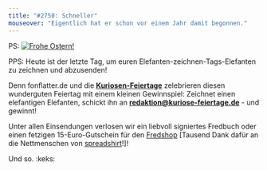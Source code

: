 ```yaml
---
title: "#2750: Schneller"
mouseover: "Eigentlich hat er schon vor einem Jahr damit begonnen."
---
```


PS:
<a href="http://www.fonflatter.de/2013/fred_2013-03-31bonus.png" target="_blank"><img src="http://www.fonflatter.de/bilder/ostern_2013.png" alt="Frohe Ostern!" /></a>

PPS:
Heute ist der letzte Tag, um euren Elefanten-zeichnen-Tags-Elefanten zu zeichnen und abzusenden!

Denn fonflatter.de und die <a href="http://www.kuriose-feiertage.de/"><strong>Kuriosen-Feiertage</strong></a> zelebrieren diesen wunderguten Feiertag mit einem kleinen Gewinnspiel: Zeichnet einen elefantigen Elefanten, schickt ihn an <a href="mailto:redaktion@kuriose-feiertage.de"><strong>redaktion@kuriose-feiertage.de</strong></a> - und gewinnt!

Unter allen Einsendungen verlosen wir ein liebvoll signiertes Fredbuch oder einen fetzigen 15-Euro-Gutschein für den <a href="http://fred-o-mat.spreadshirt.de/">Fredshop</a> [Tausend Dank dafür an die Nettmenschen von <a href="http://www.spreadshirt.de/">spreadshirt</a>!]!

Und so.
:keks:
